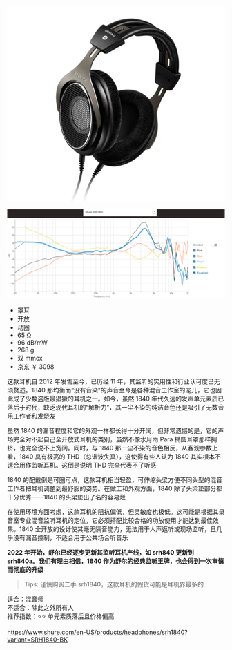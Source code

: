 ![img](../../../assets/srh1840.jpg)

![freq](../../../assets/srh1840%20freq.png)

- 罩耳
- 开放
- 动圈
- 65 Ω
- 96 dB/mW
- 268 g
- 双 mmcx
- 京东 ￥ 3098

这款耳机自 2012 年发售至今，已历经 11 年，其监听的实用性和行业认可度已无须赘述。1840 那均衡而“没有音染”的声音至今是各种混音工作室的宠儿，它也因此成了少数盗版最猖獗的耳机之一。如今，虽然 1840 年代久远的发声单元素质已落后于时代，缺乏现代耳机的“解析力”，其一尘不染的纯洁音色还是吸引了无数音乐工作者和发烧友

虽然 1840 的漏音程度和它的外观一样都长得十分开阔，但非常遗憾的是，它的声场完全对不起自己全开放式耳机的类别，虽然不像水月雨 Para 椭圆耳罩那样拥挤，也完全说不上宽阔。同时，与 1840 那一尘不染的音色相反，从客观参数上看，1840 具有极高的 THD（总谐波失真），这使得有些人认为 1840 其实根本不适合用作监听耳机。这倒是说明 THD 完全代表不了听感

1840 的配戴倒是可圈可点，这款耳机相当轻盈，可伸缩头梁方便不同头型的混音工作者把耳机调整到最舒服的姿势。在做工和外观方面，1840 除了头梁垫部分都十分优秀——1840 的头梁垫出了名的容易烂

在使用环境方面考虑，这款耳机的阻抗偏低，但灵敏度也极低。这可能是根据其录音室专业混音监听耳机的定位，它必须搭配比较合格的功放使用才能达到最佳效果。1840 全开放的设计使其毫无隔音能力，无法用于人声返听或现场监听，且几乎没有漏音控制，不适合用于公共场合听音乐

**2022 年开始，舒尔已经逐步更新其监听耳机产线，如 srh840 更新到 srh840a。我们有理由相信，1840 作为舒尔的经典监听王牌，也会得到一次审慎而彻底的升级**

> Tips: 谨慎购买二手 srh1840，这款耳机的假货可能是耳机界最多的

适合：混音师  
不适合：除此之外所有人  
推荐指数：⭐⭐ 单元素质落后且价格偏高

https://www.shure.com/en-US/products/headphones/srh1840?variant=SRH1840-BK

